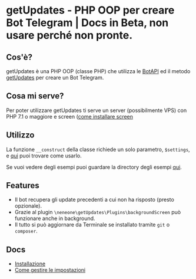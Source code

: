 # getUpdates - PHP OOP per creare Bot Telegram | Docs in Beta, non usare perché non pronte.

## Cos'è?

getUpdates è una PHP OOP (classe PHP) che utilizza le [BotAPI](https://core.telegram.org/bots/api) ed il metodo [getUpdates](https://core.telegram.org/bots/api#getupdates) per creare un Bot Telegram.

## Cosa mi serve?

Per poter utilizzare getUpdates ti serve un server (possibilmente VPS) con PHP 7.1 o maggiore e screen ([come installare screen](SCREEN_INSTALL.html)

## Utilizzo

La funzione `__construct` della classe richiede un solo parametro, `$settings`, e [qui](SETTINGS.html) puoi trovare come usarlo.

Se vuoi vedere degli esempi puoi guardare la directory degli esempi [qui](https://github.com/Neneone/getUpdates/Examples).

## Features

- Il bot recupera gli update precedenti a cui non ha risposto (presto opzionale).
- Grazie al plugin `\neneone\getUpdates\Plugins\backgroundScreen` può funzionare anche in background.
- Il tutto si può aggiornare da Terminale se installato tramite `git` o `composer`.

## Docs

- [Installazione](INSTALLATION.html)
- [Come gestire le impostazioni](SETTINGS.html)
